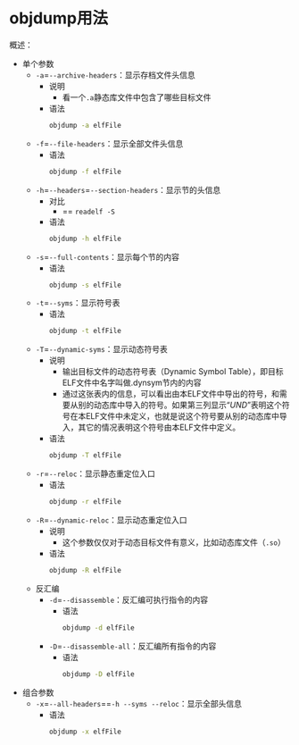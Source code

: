 # objdump用法

概述：

* 单个参数
  * `-a`=`--archive-headers`：显示存档文件头信息
    * 说明
      * 看一个`.a`静态库文件中包含了哪些目标文件
    * 语法
      ```bash
      objdump -a elfFile
      ```
  * `-f`=`--file-headers`：显示全部文件头信息
    * 语法
      ```bash
      objdump -f elfFile
      ```
  * `-h`=`--headers`=`--section-headers`：显示节的头信息
    * 对比
      * == `readelf -S`
    * 语法
      ```bash
      objdump -h elfFile
      ```
  * `-s`=`--full-contents`：显示每个节的内容
    * 语法
      ```bash
      objdump -s elfFile
      ```
  * `-t`=`--syms`：显示符号表
    * 语法
      ```bash
      objdump -t elfFile
      ```
  * `-T`=`--dynamic-syms`：显示动态符号表
    * 说明
      * 输出目标文件的动态符号表（Dynamic Symbol Table），即目标ELF文件中名字叫做.dynsym节内的内容
      * 通过这张表内的信息，可以看出由本ELF文件中导出的符号，和需要从别的动态库中导入的符号。如果第三列显示“*UND*”表明这个符号在本ELF文件中未定义，也就是说这个符号要从别的动态库中导入，其它的情况表明这个符号由本ELF文件中定义。
    * 语法
      ```bash
      objdump -T elfFile
      ```
  * `-r`=`--reloc`：显示静态重定位入口
    * 语法
      ```bash
      objdump -r elfFile
      ```
  * `-R`=`--dynamic-reloc`：显示动态重定位入口
    * 说明
      * 这个参数仅仅对于动态目标文件有意义，比如动态库文件（`.so`）
    * 语法
      ```bash
      objdump -R elfFile
      ```
  * 反汇编
    * `-d`=`--disassemble`：反汇编可执行指令的内容
      * 语法
        ```bash
        objdump -d elfFile
        ```
    * `-D`=`--disassemble-all`：反汇编所有指令的内容
      * 语法
        ```bash
        objdump -D elfFile
        ```
* 组合参数
  * `-x`=`--all-headers`==`-h --syms --reloc`：显示全部头信息
    * 语法
      ```bash
      objdump -x elfFile
      ```
